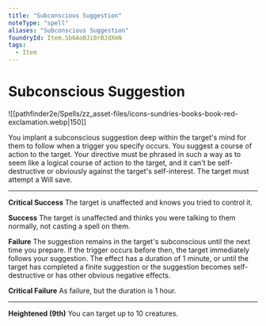 ```yaml
---
title: "Subconscious Suggestion"
noteType: "spell"
aliases: "Subconscious Suggestion"
foundryId: Item.Sb6Ao0Ji0rBJdXmN
tags:
  - Item
---
```


# Subconscious Suggestion
![[pathfinder2e/Spells/zz_asset-files/icons-sundries-books-book-red-exclamation.webp|150]]

You implant a subconscious suggestion deep within the target's mind for them to follow when a trigger you specify occurs. You suggest a course of action to the target. Your directive must be phrased in such a way as to seem like a logical course of action to the target, and it can't be self-destructive or obviously against the target's self-interest. The target must attempt a Will save.

* * *

**Critical Success** The target is unaffected and knows you tried to control it.

**Success** The target is unaffected and thinks you were talking to them normally, not casting a spell on them.

**Failure** The suggestion remains in the target's subconscious until the next time you prepare. If the trigger occurs before then, the target immediately follows your suggestion. The effect has a duration of 1 minute, or until the target has completed a finite suggestion or the suggestion becomes self-destructive or has other obvious negative effects.

**Critical Failure** As failure, but the duration is 1 hour.

* * *

**Heightened (9th)** You can target up to 10 creatures.
